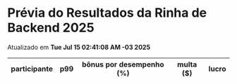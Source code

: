 # Prévia do Resultados da Rinha de Backend 2025
Atualizado em **Tue Jul 15 02:41:08 AM -03 2025**


| participante | p99 | bônus por desempenho (%) | multa ($) | lucro |
| -- | -- | -- | -- | -- |
